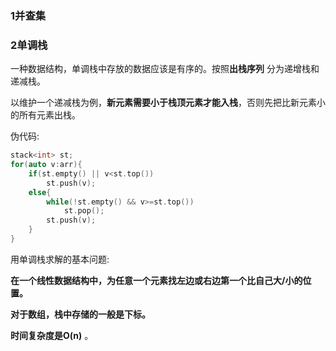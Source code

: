 ### 1并查集

### 2单调栈

一种数据结构，单调栈中存放的数据应该是有序的。按照**出栈序列** 分为递增栈和递减栈。

以维护一个递减栈为例，**新元素需要小于栈顶元素才能入栈**，否则先把比新元素小的所有元素出栈。

伪代码:

```c++
stack<int> st;
for(auto v:arr){
    if(st.empty() || v<st.top())
        st.push(v);
    else{
        while(!st.empty() && v>=st.top())
            st.pop();
        st.push(v);
    }
}
```

用单调栈求解的基本问题:

**在一个线性数据结构中，为任意一个元素找左边或右边第一个比自己大/小的位置。**

**对于数组，栈中存储的一般是下标。**

**时间复杂度是O(n)** 。

